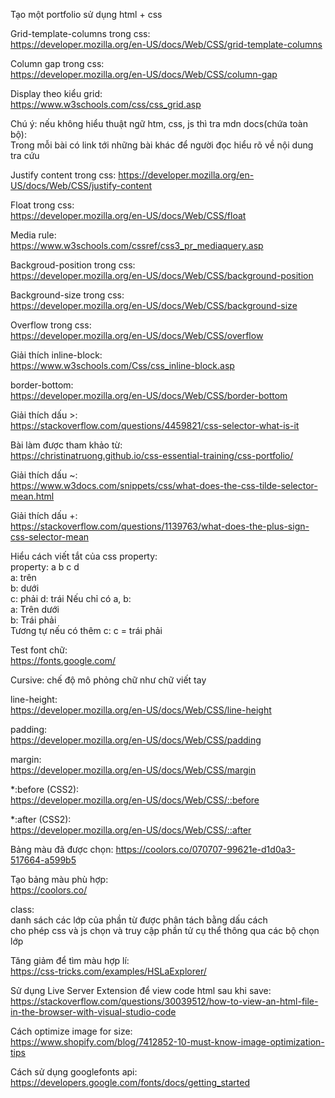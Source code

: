 Tạo một portfolio sử dụng html + css  

Grid-template-columns trong css:  
https://developer.mozilla.org/en-US/docs/Web/CSS/grid-template-columns  

Column gap trong css:  
https://developer.mozilla.org/en-US/docs/Web/CSS/column-gap

Display theo kiểu grid:  
https://www.w3schools.com/css/css_grid.asp

Chú ý: nếu không hiểu thuật ngữ htm, css, js thì tra mdn docs(chứa toàn bộ):  
  Trong mỗi bài có link tới những bài khác để người đọc hiểu rõ về nội dung tra cứu

Justify content trong css: 
https://developer.mozilla.org/en-US/docs/Web/CSS/justify-content

Float trong css:  
https://developer.mozilla.org/en-US/docs/Web/CSS/float

Media rule:  
https://www.w3schools.com/cssref/css3_pr_mediaquery.asp

Backgroud-position trong css:  
https://developer.mozilla.org/en-US/docs/Web/CSS/background-position

Background-size trong css:  
https://developer.mozilla.org/en-US/docs/Web/CSS/background-size

Overflow trong css:  
https://developer.mozilla.org/en-US/docs/Web/CSS/overflow

Giải thích inline-block:  
https://www.w3schools.com/Css/css_inline-block.asp

border-bottom:  
https://developer.mozilla.org/en-US/docs/Web/CSS/border-bottom

Giải thích dấu >:  
https://stackoverflow.com/questions/4459821/css-selector-what-is-it

Bài làm được tham khảo từ:  
https://christinatruong.github.io/css-essential-training/css-portfolio/

Giải thích dấu ~:  
https://www.w3docs.com/snippets/css/what-does-the-css-tilde-selector-mean.html

Giải thích dấu +:  
https://stackoverflow.com/questions/1139763/what-does-the-plus-sign-css-selector-mean

Hiểu cách viết tắt của css property:  
 property: a b c d  
 a: trên  
 b: dưới  
 c: phải
 d: trái
 Nếu chỉ có a, b:  
  a: Trên dưới  
  b: Trái phải  
  Tương tự nếu có thêm c: c = trái phải

Test font chữ:  
https://fonts.google.com/

Cursive: chế độ mô phỏng chữ như chữ viết tay

line-height:  
https://developer.mozilla.org/en-US/docs/Web/CSS/line-height

padding:  
https://developer.mozilla.org/en-US/docs/Web/CSS/padding

margin:  
https://developer.mozilla.org/en-US/docs/Web/CSS/margin

*:before (CSS2):  
https://developer.mozilla.org/en-US/docs/Web/CSS/::before

*:after (CSS2):  
https://developer.mozilla.org/en-US/docs/Web/CSS/::after

Bảng màu đã được chọn: 
https://coolors.co/070707-99621e-d1d0a3-517664-a599b5

Tạo bảng màu phù hợp:  
https://coolors.co/

class:   
  danh sách các lớp của phần từ được phân tách bằng dấu cách  
  cho phép css và js chọn và truy cập phần tử cụ thể thông qua các bộ chọn lớp

Tăng giảm để tìm màu hợp lí:  
https://css-tricks.com/examples/HSLaExplorer/

Sử dụng Live Server Extension để view code html sau khi save:  
https://stackoverflow.com/questions/30039512/how-to-view-an-html-file-in-the-browser-with-visual-studio-code

Cách optimize image for size:  
https://www.shopify.com/blog/7412852-10-must-know-image-optimization-tips

Cách sử dụng googlefonts api:  
https://developers.google.com/fonts/docs/getting_started
